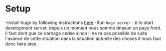 # Setup
-Install hugo by following instructions [here](https://gohugo.io/getting-started/installing)
-Run `hugo server -D` to start development server.
depuis un moment nous somme dnasun un pays froid. il faut dont que ce carnage cedse sinon il ne ra pas possible de suite l'avance de cette situation dans la situation actuelle des choses il nous faut donc faire atee